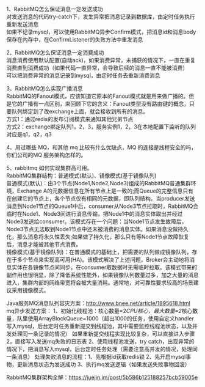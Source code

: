 1、RabbitMQ怎么保证消息一定发送成功<br>
对发送消息的代码try-catch下，发生异常把消息记录到数据库，由定时任务执行重新发送消息<br>
如果不记录mysql，可以使用RabbitMQ异步Confirm模式，把消息id和消息body保存在内存中，在ConfirmListener的失败方法中重发消息<br>

2、RabbitMQ怎么保证消息一定消费成功<br>
消息消费使用默认配置(自动ack)，如果消费异常，未捕获的情况下，一直在重复消费直到消费成功（如果代码一直异常，会导致后续的消息一直不能被消费）<br>
可以把消费异常的消息记录到mysql，由定时任务去重新消费消息<br>

3、RabbitMQ怎么实现广播消息<br>
RabbitMQ的Fanout模式，应该知道它原本的Fanout模式就是用来做广播的。但是它的广播有一点区别，来回顾下它的含义：Fanout类型没有路由键的概念，只要队列绑定到了改exchange上面，就会接收到所有的消息。<br>
方式1：通过redis的发布订阅模式来通知其他兄弟节点<br>
方式2：exchange绑定队列1，2，3，服务实例1，2，3在本地配置下监听的队列对应是q1，q2，q3<br>

4、用过哪些 MQ，和其他 mq 比较有什么优缺点，MQ 的连接是线程安全的吗，你们公司的MQ 服务架构怎样的。

5、rabbitmq 如何实现集群高可用。<br>
RabbitMQ集群结构：普通模式(默认)、镜像模式(基于镜像队列)<br>
普通模式(默认)：由3个节点(Node1,Node2,Node3)组成的RabbitMQ普通集群环境，Exchange A的元数据信息在所有节点上是一致的;而Queue的完整信息只有在创建它的节点上，各个节点仅有相同的元数据，即队列结构。当producer发送消息到Node1节点的Queue1中后，consumer从Node3节点拉取时，RabbitMQ会临时在Node1、Node3间进行消息传输，把Node1中的消息实体取出并经过Node3发送给consumer。该模式存在一个问题：当Node1节点发生故障后，Node3节点无法取到Node1节点中还未被消费的消息实体。如果消息没做持久化，那么消息将永久性丢失;如果做了持久化，那么只有等Node1节点故障恢复后，消息才能被其他节点消费。<br>
镜像模式(基于镜像队列)：在普通模式的基础上，把需要的队列做成镜像队列，存在于多个节点来实现高可用(HA)。该模式解决了上述问题，Broker会主动地将消息实体在各镜像节点间同步，在consumer取数据时无需临时拉取。该模式带来的副作用也很明显，除了降低系统性能外，如果镜像队列数量过多，加之大量的消息进入，集群内部的网络带宽将会被大量消耗。通常地，对可靠性要求较高的场景建议采用镜像模式。<br>


Java服务MQ消息队列容灾方案：http://www.bnee.net/article/1895618.html
mq异步发送方案：
1、初始化线程池：核心数量=2*CPU核心，最大数量=2*核心数量，队里使用ArrayBlockQueue=1000（超出1000的任务，使用自定义handler写入mysql，后台定时任务重新提交到线程池，其中需要监控线程池状态，以及并发处理同一条记录的情况）
如果重新提交线程实现比较复杂，可以直接进入步骤2，直接写入发送mq失败的日志表
2、使用线程池发送，try catch，出现异常的情况下，把消息写入mysql，后台定时任务处理（需要注意高并发的情况，处理同一条消息）
处理失败消息的流程：1、先根据id获取redis锁 2、先开启mysql事物，更新消息状态为发送成功 3、执行mq发送逻辑（如果发送失败事物回滚）


RabbitMQ集群架构全解：https://juejin.im/post/5b586b125188257bcb59005e

